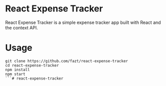 # React Expense Tracker

React Expense Tracker is a simple expense tracker app built with React and the context API.

# Usage

```
git clone https://github.com/fazt/react-expense-tracker 
cd react-expense-tracker
npm install
npm start
```# react-expense-tracker
